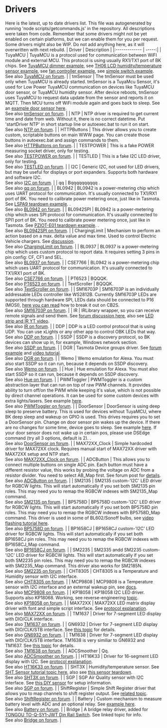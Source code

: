# Drivers
Here is the latest, up to date drivers list.
This file was autogenerated by running 'node scripts/getcommands.js' in the repository.
All descriptions were taken from code.
Remember that some drivers might not be yet enabled on certain platforms,
but we can enable them for you per request. Some drivers might also be WIP.
Do not add anything here, as it will overwritten with next rebuild.
| Driver        | Description  |
|:------------- | -----:|
| TuyaMCU |  TuyaMCU is a protocol used for communication between WiFI module and external MCU. This protocol is using usually RX1/TX1 port of BK chips. See [TuyaMCU dimmer example](https://www.elektroda.com/rtvforum/topic3929151.html), see [TH06 LCD humidity/temperature sensor example](https://www.elektroda.com/rtvforum/topic3942730.html), see [fan controller example](https://www.elektroda.com/rtvforum/topic3908093.html), see [simple switch example](https://www.elektroda.com/rtvforum/topic3906443.html).<br/>See also [TuyaMCU on forum](https://www.elektroda.com/rtvforum/find.php?q=TuyaMCU). |
| tmSensor |  The tmSensor must be used only when TuyaMCU is already started. tmSensor is a TuyaMcu Sensor, it's used for Low Power TuyaMCU communication on devices like TuyaMCU door sensor, or TuyaMCU humidity sensor. After device reboots, tmSensor uses TuyaMCU to request data update from the sensor and reports it on MQTT. Then MCU turns off WiFi module again and goes back to sleep. See an [example door sensor here](https://www.elektroda.com/rtvforum/topic3914412.html).<br/>See also [tmSensor on forum](https://www.elektroda.com/rtvforum/find.php?q=tmSensor). |
| NTP |  NTP driver is required to get current time and date from web. Without it, there is no correct datetime. Put 'startDriver NTP' in short startup line or autoexec.bat to run it on start.<br/>See also [NTP on forum](https://www.elektroda.com/rtvforum/find.php?q=NTP). |
| HTTPButtons |  This driver allows you to create custom, scriptable buttons on main WWW page. You can create those buttons in autoexec.bat and assign commands to them.<br/>See also [HTTPButtons on forum](https://www.elektroda.com/rtvforum/find.php?q=HTTPButtons). |
| TESTPOWER |  This is a fake POWER measuring socket driver, only for testing.<br/>See also [TESTPOWER on forum](https://www.elektroda.com/rtvforum/find.php?q=TESTPOWER). |
| TESTLED |  This is a fake I2C LED driver, only for testing.<br/>See also [TESTLED on forum](https://www.elektroda.com/rtvforum/find.php?q=TESTLED). |
| I2C |  Generic I2C, not used for LED drivers, but may be useful for displays or port expanders. Supports both hardware and software I2C.<br/>See also [I2C on forum](https://www.elektroda.com/rtvforum/find.php?q=I2C). |
| qq |  Bqqqqqqqqqq .<br/>See also [qq on forum](https://www.elektroda.com/rtvforum/find.php?q=qq). |
| BL0942 |  BL0942 is a power-metering chip which uses UART protocol for communication. It's usually connected to TX1/RX1 port of BK. You need to calibrate power metering once, just like in Tasmota. See [LSPA9 teardown example](https://www.elektroda.com/rtvforum/topic3887748.html). .<br/>See also [BL0942 on forum](https://www.elektroda.com/rtvforum/find.php?q=BL0942). |
| BL0942SPI |  BL0942 is a power-metering chip which uses SPI protocol for communication. It's usually connected to SPI1 port of BK. You need to calibrate power metering once, just like in Tasmota. See [PZIOT-E01 teardown example](https://www.elektroda.com/rtvforum/topic3945667.html). .<br/>See also [BL0942SPI on forum](https://www.elektroda.com/rtvforum/find.php?q=BL0942SPI). |
| ChargingLimit |  Mechanism to perform an action based on a max. delta value and max time. Used to control Electric Vehicle chargers. See [discussion](https://github.com/openshwprojects/OpenBK7231T_App/issues/892).<br/>See also [ChargingLimit on forum](https://www.elektroda.com/rtvforum/find.php?q=ChargingLimit). |
| BL0937 |  BL0937 is a power-metering chip which uses custom protocol to report data. It requires setting 3 pins in pin config: CF, CF1 and SEL.<br/>See also [BL0937 on forum](https://www.elektroda.com/rtvforum/find.php?q=BL0937). |
| CSE7766 |  BL0942 is a power-metering chip which uses UART protocol for communication. It's usually connected to TX1/RX1 port of BK.<br/>See also [CSE7766 on forum](https://www.elektroda.com/rtvforum/find.php?q=CSE7766). |
| PT6523 |  BQQQK.<br/>See also [PT6523 on forum](https://www.elektroda.com/rtvforum/find.php?q=PT6523). |
| TextScroller |  BQQQK.<br/>See also [TextScroller on forum](https://www.elektroda.com/rtvforum/find.php?q=TextScroller). |
| SM16703P |  SM16703P is an individually addressable LEDs controller like WS2812B. Currently SM16703P LEDs are supported through hardware SPI, LEDs data should be connected to P16 (MOSI), [here you can read](https://www.elektroda.com/rtvforum/topic4005865.html) how to break it out on CB2S.<br/>See also [SM16703P on forum](https://www.elektroda.com/rtvforum/find.php?q=SM16703P). |
| IR |  IRLibrary wrapper, so you can receive remote signals and send them. See [forum discussion here](https://www.elektroda.com/rtvforum/topic3920360.html), also see [LED strip and IR YT video](https://www.youtube.com/watch?v=KU0tDwtjfjw).<br/>See also [IR on forum](https://www.elektroda.com/rtvforum/find.php?q=IR). |
| DDP |  DDP is a LED control protocol that is using UDP. You can use xLights or any other app to control OBK LEDs that way.<br/>See also [DDP on forum](https://www.elektroda.com/rtvforum/find.php?q=DDP). |
| SSDP |  SSDP is a discovery protocol, so BK devices can show up in, for example, Windows network section.<br/>See also [SSDP on forum](https://www.elektroda.com/rtvforum/find.php?q=SSDP). |
| DGR |  Tasmota Device groups driver. See [forum example](https://www.elektroda.com/rtvforum/topic3925472.html) and [video tutorial](https://www.youtube.com/watch?v=e1xcq3OUR5M&ab_channel=Elektrodacom).<br/>See also [DGR on forum](https://www.elektroda.com/rtvforum/find.php?q=DGR). |
| Wemo |  Wemo emulation for Alexa. You must also start SSDP so it can run, because it depends on SSDP discovery.<br/>See also [Wemo on forum](https://www.elektroda.com/rtvforum/find.php?q=Wemo). |
| Hue |  Hue emulation for Alexa. You must also start SSDP so it can run, because it depends on SSDP discovery.<br/>See also [Hue on forum](https://www.elektroda.com/rtvforum/find.php?q=Hue). |
| PWMToggler |  PWMToggler is a custom abstraction layer that can run on top of raw PWM channels. It provides ability to turn off/on the PWM while keeping it's value, which is not possible by direct channel operations. It can be used for some custom devices with extra lights/lasers. See example [here](https://www.elektroda.com/rtvforum/topic3939064.html).<br/>See also [PWMToggler on forum](https://www.elektroda.com/rtvforum/find.php?q=PWMToggler). |
| DoorSensor |  DoorSensor is using deep sleep to preserve battery. This is used for devices without TuyaMCU, where BK deep sleep and wakeup on GPIO is used. This drives requires you to set a DoorSensor pin. Change on door sensor pin wakes up the device. If there are no changes for some time, device goes to sleep. See example [here](https://www.elektroda.com/rtvforum/topic3960149.html). If your door sensor does not wake up in certain pos, please use DSEdge command (try all 3 options, default is 2). .<br/>See also [DoorSensor on forum](https://www.elektroda.com/rtvforum/find.php?q=DoorSensor). |
| MAX72XX_Clock |  Simple hardcoded driver for MAX72XX clock. Requires manual start of MAX72XX driver with MAX72XX setup and NTP start.<br/>See also [MAX72XX_Clock on forum](https://www.elektroda.com/rtvforum/find.php?q=MAX72XX_Clock). |
| ADCButton |  This allows you to connect multiple buttons on single ADC pin. Each button must have a different resistor value, this works by probing the voltage on ADC from a resistor divider. You need to select AB_Map first. See forum post for [details](https://www.elektroda.com/rtvforum/viewtopic.php?p=20541973#20541973).<br/>See also [ADCButton on forum](https://www.elektroda.com/rtvforum/find.php?q=ADCButton). |
| SM2135 |  SM2135 custom-'I2C' LED driver for RGBCW lights. This will start automatically if you set both SM2135 pin roles. This may need you to remap the RGBCW indexes with SM2135_Map command.<br/>See also [SM2135 on forum](https://www.elektroda.com/rtvforum/find.php?q=SM2135). |
| BP5758D |  BP5758D custom-'I2C' LED driver for RGBCW lights. This will start automatically if you set both BP5758D pin roles. This may need you to remap the RGBCW indexes with BP5758D_Map command. This driver is used in some of BL602/Sonoff bulbs, see [video flashing tutorial here](https://www.youtube.com/watch?v=L6d42IMGhHw).<br/>See also [BP5758D on forum](https://www.elektroda.com/rtvforum/find.php?q=BP5758D). |
| BP1658CJ |  BP1658CJ custom-'I2C' LED driver for RGBCW lights. This will start automatically if you set both BP1658CJ pin roles. This may need you to remap the RGBCW indexes with BP1658CJ_Map command.<br/>See also [BP1658CJ on forum](https://www.elektroda.com/rtvforum/find.php?q=BP1658CJ). |
| SM2235 |  SM2335 andd SM2235 custom-'I2C' LED driver for RGBCW lights. This will start automatically if you set both SM2235 pin roles. This may need you to remap the RGBCW indexes with SM2235_Map command. This driver also works for SM2185N.<br/>See also [SM2235 on forum](https://www.elektroda.com/rtvforum/find.php?q=SM2235). |
| CHT8305 |  CHT8305 is a Temperature and Humidity sensor with I2C interface.<br/>See also [CHT8305 on forum](https://www.elektroda.com/rtvforum/find.php?q=CHT8305). |
| MCP9808 |  MCP9808 is a Temperature sensor with I2C interface and an external wakeup pin, see [docs](https://www.elektroda.pl/rtvforum/topic3988466.html).<br/>See also [MCP9808 on forum](https://www.elektroda.com/rtvforum/find.php?q=MCP9808). |
| KP18058 |  KP18058 I2C LED driver. Supports also KP18068. Working, see reverse-engineering [topic](https://www.elektroda.pl/rtvforum/topic3991620.html).<br/>See also [KP18058 on forum](https://www.elektroda.com/rtvforum/find.php?q=KP18058). |
| MAX72XX |  MAX72XX LED matrix display driver with font and simple script interface. See [protocol explanation](https://www.elektroda.pl/rtvforum/viewtopic.php?p=18040628#18040628).<br/>See also [MAX72XX on forum](https://www.elektroda.com/rtvforum/find.php?q=MAX72XX). |
| TM1637 |  Driver for 7-segment LED display with DIO/CLK interface.<br/>See also [TM1637 on forum](https://www.elektroda.com/rtvforum/find.php?q=TM1637). |
| GN6932 |  Driver for 7-segment LED display with DIO/CLK/STB interface. See [this topic](https://www.elektroda.com/rtvforum/topic3971252.html) for details.<br/>See also [GN6932 on forum](https://www.elektroda.com/rtvforum/find.php?q=GN6932). |
| TM1638 |  Driver for 7-segment LED display with DIO/CLK/STB interface. TM1638 is very similiar to GN6932 and TM1637. See [this topic](https://www.elektroda.com/rtvforum/viewtopic.php?p=20553628#20553628) for details.<br/>See also [TM1638 on forum](https://www.elektroda.com/rtvforum/find.php?q=TM1638). |
| ADCSmoother |  Qq.<br/>See also [ADCSmoother on forum](https://www.elektroda.com/rtvforum/find.php?q=ADCSmoother). |
| HT16K33 |  Driver for 16-segment LED display with I2C. See [protocol explanation](https://www.elektroda.pl/rtvforum/topic3984616.html).<br/>See also [HT16K33 on forum](https://www.elektroda.com/rtvforum/find.php?q=HT16K33). |
| SHT3X |  Humidity/temperature sensor. See [SHT Sensor tutorial topic here](https://www.elektroda.com/rtvforum/topic3958369.html), also see [this sensor teardown](https://www.elektroda.com/rtvforum/topic3945688.html).<br/>See also [SHT3X on forum](https://www.elektroda.com/rtvforum/find.php?q=SHT3X). |
| SGP |  SGP Air Quality sensor with I2C interface. See [this DIY sensor](https://www.elektroda.com/rtvforum/topic3967174.html) for setup information.<br/>See also [SGP on forum](https://www.elektroda.com/rtvforum/find.php?q=SGP). |
| ShiftRegister |  Simple Shift Register driver that allows you to map channels to shift register output. See [related topic](https://www.elektroda.com/rtvforum/viewtopic.php?p=20533505#20533505).<br/>See also [ShiftRegister on forum](https://www.elektroda.com/rtvforum/find.php?q=ShiftRegister). |
| Battery |  Custom mechanism to measure battery level with ADC and an optional relay. See [example here](https://www.elektroda.com/rtvforum/topic3959103.html).<br/>See also [Battery on forum](https://www.elektroda.com/rtvforum/find.php?q=Battery). |
| Bridge |  A bridge relay driver, added for [TONGOU TO-Q-SY1-JWT Din Rail Switch](https://www.elektroda.com/rtvforum/topic3934580.html). See linked topic for info.<br/>See also [Bridge on forum](https://www.elektroda.com/rtvforum/find.php?q=Bridge). |
